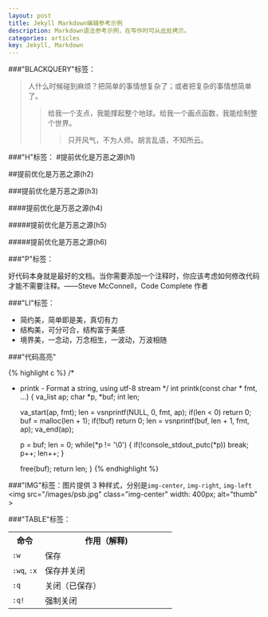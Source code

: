 ```yaml
---
layout: post
title: Jekyll Markdown编辑参考示例
description: Markdown语法参考示例，在写作时可从此处拷贝。
categories: articles
key: Jekyll, Markdown
---
```


###"BLACKQUERY"标签：
> 人什么时候碰到麻烦？把简单的事情想复杂了；或者把复杂的事情想简单了。
> > 给我一个支点，我能撑起整个地球。给我一个画点函数，我能绘制整个世界。
> > > 只开风气，不为人师。胡言乱语，不知所云。

###"H"标签：
#提前优化是万恶之源(h1)

##提前优化是万恶之源(h2)

###提前优化是万恶之源(h3)

####提前优化是万恶之源(h4)

#####提前优化是万恶之源(h5)

#####提前优化是万恶之源(h6)

###"P"标签：

好代码本身就是最好的文档。当你需要添加一个注释时，你应该考虑如何修改代码才能不需要注释。——Steve McConnell，Code Complete 作者

###"LI"标签：

* 简约美，简单即是美，真切有力
* 结构美，可分可合，结构富于美感
* 境界美，一念动，万念相生，一波动，万波相随

###"代码高亮"

{% highlight c %}
/*
 * printk - Format a string, using utf-8 stream
 */
int printk(const char * fmt, ...)
{
	va_list ap;
	char *p, *buf;
	int len;

	va_start(ap, fmt);
	len = vsnprintf(NULL, 0, fmt, ap);
	if(len < 0)
		return 0;
	buf = malloc(len + 1);
	if(!buf)
		return 0;
	len = vsnprintf(buf, len + 1, fmt, ap);
	va_end(ap);

	p = buf;
	len = 0;
	while(*p != '\0')
	{
		if(!console_stdout_putc(*p))
			break;
		p++;
		len++;
	}

	free(buf);
	return len;
}
{% endhighlight %}

###"IMG"标签：图片提供 3 种样式，分别是<code class="code">img-center</code>, <code class="code">img-right</code>, <code class="code">img-left</code>
<img src="/images/psb.jpg" class="img-center" width: 400px; alt="thumb" >

###"TABLE"标签：

<table width="100%">
	<tbody>
		<tr>
			<th width="20%">命令</th>
			<th width="80%">作用（解释)</th>
		</tr>
		<tr>
			<td>
				<code class="v-code">:w</code>
			</td>
			<td>保存</td>
		</tr>
		<tr>
			<td>
				<code class="v-code">:wq</code>,
				<code class="v-code">:x</code>
			</td>
			<td>保存并关闭</td>
		</tr>
		<tr>
			<td>
				<code class="v-code">:q</code>
			</td>
			<td>关闭（已保存）</td>
		</tr>
		<tr>
			<td>
				<code class="v-code">:q!</code>
			</td>
			<td>强制关闭</td>
		</tr>
	</tbody>
</table>

